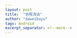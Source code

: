 ```yaml
---
layout: post
title:  "协程浅谈"
author: "daweibayu"
tags: Android
excerpt_separator: <!--more-->
---
```


<!--more-->